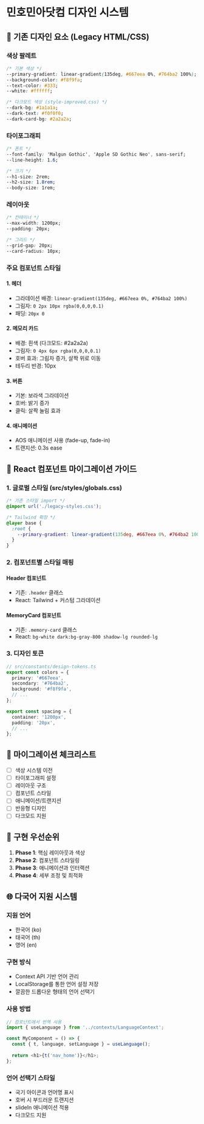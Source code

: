 # 민호민아닷컴 디자인 시스템

## 🎨 기존 디자인 요소 (Legacy HTML/CSS)

### 색상 팔레트
```css
/* 기본 색상 */
--primary-gradient: linear-gradient(135deg, #667eea 0%, #764ba2 100%);
--background-color: #f8f9fa;
--text-color: #333;
--white: #ffffff;

/* 다크모드 색상 (style-improved.css) */
--dark-bg: #1a1a1a;
--dark-text: #f0f0f0;
--dark-card-bg: #2a2a2a;
```

### 타이포그래피
```css
/* 폰트 */
--font-family: 'Malgun Gothic', 'Apple SD Gothic Neo', sans-serif;
--line-height: 1.6;

/* 크기 */
--h1-size: 2rem;
--h2-size: 1.8rem;
--body-size: 1rem;
```

### 레이아웃
```css
/* 컨테이너 */
--max-width: 1200px;
--padding: 20px;

/* 그리드 */
--grid-gap: 20px;
--card-radius: 10px;
```

### 주요 컴포넌트 스타일

#### 1. 헤더
- 그라데이션 배경: `linear-gradient(135deg, #667eea 0%, #764ba2 100%)`
- 그림자: `0 2px 10px rgba(0,0,0,0.1)`
- 패딩: `20px 0`

#### 2. 메모리 카드
- 배경: 흰색 (다크모드: #2a2a2a)
- 그림자: `0 4px 6px rgba(0,0,0,0.1)`
- 호버 효과: 그림자 증가, 살짝 위로 이동
- 테두리 반경: 10px

#### 3. 버튼
- 기본: 보라색 그라데이션
- 호버: 밝기 증가
- 클릭: 살짝 눌림 효과

#### 4. 애니메이션
- AOS 애니메이션 사용 (fade-up, fade-in)
- 트랜지션: 0.3s ease

## 🔄 React 컴포넌트 마이그레이션 가이드

### 1. 글로벌 스타일 (src/styles/globals.css)
```css
/* 기존 스타일 import */
@import url('./legacy-styles.css');

/* Tailwind 확장 */
@layer base {
  :root {
    --primary-gradient: linear-gradient(135deg, #667eea 0%, #764ba2 100%);
  }
}
```

### 2. 컴포넌트별 스타일 매핑

#### Header 컴포넌트
- 기존: `.header` 클래스
- React: Tailwind + 커스텀 그라데이션

#### MemoryCard 컴포넌트  
- 기존: `.memory-card` 클래스
- React: `bg-white dark:bg-gray-800 shadow-lg rounded-lg`

### 3. 디자인 토큰
```typescript
// src/constants/design-tokens.ts
export const colors = {
  primary: '#667eea',
  secondary: '#764ba2',
  background: '#f8f9fa',
  // ...
};

export const spacing = {
  container: '1200px',
  padding: '20px',
  // ...
};
```

## 📝 마이그레이션 체크리스트

- [ ] 색상 시스템 이전
- [ ] 타이포그래피 설정
- [ ] 레이아웃 구조
- [ ] 컴포넌트 스타일
- [ ] 애니메이션/트랜지션
- [ ] 반응형 디자인
- [ ] 다크모드 지원

## 🚀 구현 우선순위

1. **Phase 1**: 핵심 레이아웃과 색상
2. **Phase 2**: 컴포넌트 스타일링
3. **Phase 3**: 애니메이션과 인터랙션
4. **Phase 4**: 세부 조정 및 최적화

## 🌐 다국어 지원 시스템

### 지원 언어
- 한국어 (ko)
- 태국어 (th)
- 영어 (en)

### 구현 방식
- Context API 기반 언어 관리
- LocalStorage를 통한 언어 설정 저장
- 깔끔한 드롭다운 형태의 언어 선택기

### 사용 방법
```typescript
// 컴포넌트에서 번역 사용
import { useLanguage } from '../contexts/LanguageContext';

const MyComponent = () => {
  const { t, language, setLanguage } = useLanguage();
  
  return <h1>{t('nav_home')}</h1>;
};
```

### 언어 선택기 스타일
- 국기 아이콘과 언어명 표시
- 호버 시 부드러운 트랜지션
- slideIn 애니메이션 적용
- 다크모드 지원
